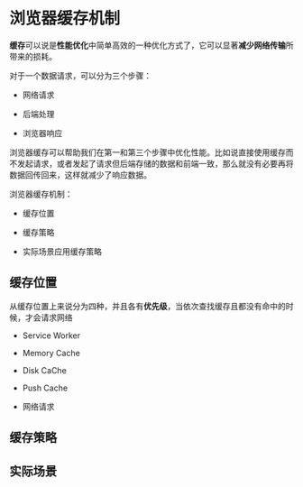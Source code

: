 # 浏览器缓存机制

**缓存**可以说是**性能优化**中简单高效的一种优化方式了，它可以显著**减少网络传输**所带来的损耗。

对于一个数据请求，可以分为三个步骤：

- 网络请求

- 后端处理

- 浏览器响应

浏览器缓存可以帮助我们在第一和第三个步骤中优化性能。比如说直接使用缓存而不发起请求，或者发起了请求但后端存储的数据和前端一致，那么就没有必要再将数据回传回来，这样就减少了响应数据。

浏览器缓存机制：

- 缓存位置

- 缓存策略

- 实际场景应用缓存策略

## 缓存位置

从缓存位置上来说分为四种，并且各有**优先级**，当依次查找缓存且都没有命中的时候，才会请求网络

- Service Worker

- Memory Cache

- Disk CaChe

- Push Cache

- 网络请求

## 缓存策略

## 实际场景